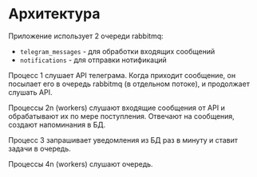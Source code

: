 # Архитектура #

Приложение использует 2 очереди rabbitmq:
- `telegram_messages` - для обработки входящих сообщений
- `notifications` - для отправки нотификаций

Процесс 1 слушает API телеграма.
Когда приходит сообщение, он посылает его в очередь rabbitmq
(в отдельном потоке), и продолжает слушать API.

Процессы 2n (workers) слушают входящие сообщения от API и обрабатывают
их по мере поступления. Отвечают на сообщения, создают напоминания в БД.

Процесс 3 запрашивает уведомления из БД раз в минуту
и ставит задачи в очередь.

Процессы 4n (workers) слушают очередь.

